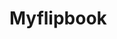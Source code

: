 # Myflipbook
 <!DOCTYPE html>
<html lang="en">
<head>
    <meta charset="UTF-8">
    <meta name="viewport" content="width=device-width, initial-scale=1.0">
    <title>Digital Flipbook App</title>
    <!-- Load Tailwind CSS -->
    <script src="https://cdn.tailwindcss.com"></script>
    <style>
        /* Custom styles for the 3D flip effect */
        .flipbook-container {
            position: relative;
            width: 100%;
            height: 100%;
            perspective: 2000px; /* Strong perspective for 3D effect */
            -webkit-perspective: 2000px;
        }

        .page {
            position: absolute;
            width: 100%;
            height: 100%;
            transform-style: preserve-3d;
            transform-origin: left center;
            transition: transform 0.8s ease-in-out, z-index 0s 0.8s;
            backface-visibility: hidden;
            box-shadow: 0 4px 12px rgba(0, 0, 0, 0.3);
            border-radius: 0.5rem;
            display: flex;
            flex-direction: column;
            padding: 1rem;
            overflow: hidden;
            background-color: #f7f3e8; /* Default page background */
            border: 1px solid #dcd7c9;
            z-index: 10;
        }

        /* Front face of the page */
        .page-front {
            position: absolute;
            width: 100%;
            height: 100%;
            backface-visibility: hidden;
            pointer-events: none;
            display: block;
        }

        /* Back face of the page */
        .page-back {
            position: absolute;
            width: 100%;
            height: 100%;
            transform: rotateY(180deg);
            backface-visibility: hidden;
            display: block;
            pointer-events: none;
        }

        /* State when the page is being flipped (rotated 180 degrees) */
        .flipped {
            transform: rotateY(-180deg);
            z-index: 20;
            transition: transform 0.8s ease-in-out;
        }

        /* The cover page should rotate slightly differently */
        .cover {
            transform-origin: center center;
            transition: transform 0.8s ease-in-out, z-index 0s 0.8s;
        }
        .cover-flipped {
            transform: rotateY(-180deg) translateX(0);
            z-index: 20;
            transition: transform 0.8s ease-in-out;
        }
        
        .z-50 { z-index: 50 !important; }

        /* The active page content area */
        .page-content {
            flex-grow: 1;
            padding: 1rem;
            line-height: 1.6;
            overflow-y: auto;
            color: #333;
        }

        /* Styles for the edit textarea */
        .page-editor {
            width: 100%;
            height: 100%;
            resize: none;
            border: none;
            background: transparent;
            padding: 0;
            font-family: inherit;
            line-height: 1.6;
            font-size: 1rem;
            color: #333;
            outline: none;
        }
        
    </style>
</head>
<body class="bg-gray-100 min-h-screen p-4 md:p-8 flex items-center justify-center font-sans">

    <!-- Firebase SDKs -->
    <script type="module">
        import { initializeApp } from "https://www.gstatic.com/firebasejs/11.6.1/firebase-app.js";
        import { getAuth, signInAnonymously, signInWithCustomToken, onAuthStateChanged } from "https://www.gstatic.com/firebasejs/11.6.1/firebase-auth.js";
        import { getFirestore, collection, query, orderBy, onSnapshot, doc, setDoc, deleteDoc, runTransaction, getDoc } from "https://www.gstatic.com/firebasejs/11.6.1/firebase-firestore.js";
        import { setLogLevel } from "https://www.gstatic.com/firebasejs/11.6.1/firebase-firestore.js";
        
        // Set Firebase Log Level to Debug
        setLogLevel('Debug');

        // Global Firebase Variables (Mandatory)
        const appId = typeof __app_id !== 'undefined' ? __app_id : 'default-flipbook-app';
        const firebaseConfig = JSON.parse(typeof __firebase_config !== 'undefined' ? __firebase_config : '{}');
        const initialAuthToken = typeof __initial_auth_token !== 'undefined' ? __initial_auth_token : null;

        let app, db, auth;
        let userId = null;
        let isAuthReady = false;

        // --- Core Functions ---

        /**
         * Initializes Firebase and authenticates the user.
         */
        const initFirebase = async () => {
            try {
                if (Object.keys(firebaseConfig).length === 0) {
                    console.error("Firebase config is missing. Cannot initialize Firestore.");
                    return;
                }
                app = initializeApp(firebaseConfig);
                db = getFirestore(app);
                auth = getAuth(app);

                // Sign in with custom token or anonymously
                if (initialAuthToken) {
                    await signInWithCustomToken(auth, initialAuthToken);
                } else {
                    await signInAnonymously(auth);
                }
                
                onAuthStateChanged(auth, (user) => {
                    userId = user ? user.uid : 'anonymous_' + crypto.randomUUID();
                    document.getElementById('user-id-display').textContent = 'User ID: ' + userId;
                    isAuthReady = true;
                    // Once authenticated, start listening for data
                    if (user) {
                        setupFirestoreListener();
                    } else {
                        // For anonymous users, we still load the listener,
                        // but the security rules should only allow read/write if they are signed in.
                        // However, we use the userId variable to make the path unique per anonymous user.
                        setupFirestoreListener();
                    }
                });

            } catch (error) {
                console.error("Error during Firebase initialization or authentication:", error);
                document.getElementById('status-message').textContent = 'Error: Failed to connect to database.';
            }
        };

        const FLIPBOOK_COLLECTION = 'flipbook_pages';

        /**
         * Generates the collection path for the current user's private flipbook.
         */
        const getCollectionRef = () => {
            if (!db || !userId) return null;
            // Private data path: /artifacts/{appId}/users/{userId}/{collectionName}
            const path = `artifacts/${appId}/users/${userId}/${FLIPBOOK_COLLECTION}`;
            return collection(db, path);
        };

        /**
         * Saves or updates a page document in Firestore.
         * @param {string} pageId - The ID of the page document.
         * @param {object} data - The page data (content, color, index).
         */
        const savePage = async (pageId, data) => {
            if (!isAuthReady) return;
            const colRef = getCollectionRef();
            if (!colRef) return;

            const pageRef = doc(colRef, pageId);
            try {
                await setDoc(pageRef, data, { merge: true });
            } catch (error) {
                console.error("Error saving page:", error);
                document.getElementById('status-message').textContent = 'Error: Could not save page.';
            }
        };

        /**
         * Deletes a page document from Firestore and updates the indices of subsequent pages.
         * @param {string} pageIdToDelete - The ID of the page to delete.
         * @param {number} indexToDelete - The index of the page to delete.
         */
        const deletePage = async (pageIdToDelete, indexToDelete) => {
            if (!isAuthReady || !db) return;
            const colRef = getCollectionRef();
            if (!colRef) return;
            
            const pageRefToDelete = doc(colRef, pageIdToDelete);
            
            try {
                // Use a transaction to ensure atomicity for deleting and re-indexing
                await runTransaction(db, async (transaction) => {
                    // 1. Delete the page
                    transaction.delete(pageRefToDelete);

                    // 2. Fetch all pages with index > indexToDelete and re-index them
                    const pagesQuery = query(colRef, orderBy('index'));
                    const querySnapshot = await getDoc(querySnapshot, pagesQuery);

                    querySnapshot.docs.forEach(docSnapshot => {
                        const page = docSnapshot.data();
                        if (page.index > indexToDelete) {
                            // Decrement the index
                            const newIndex = page.index - 1;
                            const docRef = doc(colRef, docSnapshot.id);
                            transaction.update(docRef, { index: newIndex });
                        }
                    });
                });
                
                console.log("Page successfully deleted and re-indexed.");
            } catch (e) {
                console.error("Transaction failed: ", e);
                document.getElementById('status-message').textContent = 'Error: Could not delete or re-index page.';
            }
        };
        
        /**
         * Adds a new page to the end of the flipbook.
         */
        const addPage = async (content = 'New Page Content', color = '#f7f3e8') => {
            if (!isAuthReady) return;
            const colRef = getCollectionRef();
            if (!colRef) return;
            
            try {
                // Determine the next index
                const pagesQuery = query(colRef, orderBy('index', 'desc'));
                const lastPageSnapshot = await getDoc(pagesQuery);
                
                let nextIndex = 0;
                if (!lastPageSnapshot.empty) {
                    // The last page's index, plus one
                    nextIndex = lastPageSnapshot.docs[0].data().index + 1;
                }

                // Add the new page
                const newPageRef = doc(colRef); // Generate a new ID
                await setDoc(newPageRef, {
                    pageId: newPageRef.id,
                    index: nextIndex,
                    content: content,
                    color: color
                });
                
                console.log("New page added successfully.");
                
            } catch (error) {
                console.error("Error adding new page:", error);
                document.getElementById('status-message').textContent = 'Error: Could not add new page.';
            }
        };


        let pagesData = [];
        let currentIndex = 0; // The index of the *right* page being viewed

        /**
         * Sets up the real-time listener for the flipbook data.
         */
        const setupFirestoreListener = () => {
            const colRef = getCollectionRef();
            if (!colRef) return;

            const q = query(colRef, orderBy('index'));
            
            onSnapshot(q, (snapshot) => {
                const newPagesData = [];
                snapshot.forEach((doc) => {
                    newPagesData.push(doc.data());
                });
                
                // Update the state
                pagesData = newPagesData;
                renderFlipbook();
                document.getElementById('status-message').textContent = 'Data loaded and synced.';
            }, (error) => {
                console.error("Error fetching documents:", error);
                document.getElementById('status-message').textContent = 'Error: Failed to sync data.';
            });
        };
        
        window.addEventListener('load', initFirebase);
        
        // --- Flipbook UI Logic (Interacting with pagesData) ---

        /**
         * Renders the flipbook UI based on the pagesData array.
         */
        const renderFlipbook = () => {
            const flipbookElement = document.getElementById('flipbook');
            const editContentArea = document.getElementById('edit-content-area');
            const editPageIdInput = document.getElementById('edit-page-id');
            const editPageTitle = document.getElementById('edit-page-title');
            
            flipbookElement.innerHTML = '';
            
            // The "book" has a Cover (index 0) and then pages (index 1, 2, 3...)
            const totalPages = pagesData.length;
            
            // 1. Create the Cover (Page 0)
            const coverPage = document.createElement('div');
            coverPage.id = `page-0`;
            coverPage.className = 'page cover';
            coverPage.style.zIndex = totalPages + 1;
            coverPage.innerHTML = `
                <div class="page-front text-center pt-24">
                    <h1 class="text-4xl font-bold text-gray-800">My Digital Flipbook</h1>
                    <p class="text-xl mt-4 text-gray-600">Created by: ${userId.substring(0, 8)}...</p>
                    <button id="next-page-0" class="mt-12 bg-indigo-600 hover:bg-indigo-700 text-white font-semibold py-2 px-4 rounded-lg shadow-lg transition duration-200">
                        Start Reading <span class="ml-2">→</span>
                    </button>
                </div>
            `;
            flipbookElement.appendChild(coverPage);

            // Add the pages
            pagesData.forEach((page, index) => {
                // The index in the array is page index - 1. Book page index starts at 1.
                const bookPageIndex = index + 1; 

                const pageElement = document.createElement('div');
                pageElement.id = `page-${bookPageIndex}`;
                pageElement.className = 'page';
                // Higher index pages should be on top
                pageElement.style.zIndex = totalPages - index; 
                pageElement.style.backgroundColor = page.color || '#f7f3e8';
                
                // Front Face (Right Page Content)
                const frontContent = page.content.substring(0, 1000).replace(/\n/g, '<br>');
                const frontFace = document.createElement('div');
                frontFace.className = 'page-front page-content';
                frontFace.innerHTML = `
                    <h2 class="text-2xl font-bold mb-4 text-gray-800">Page ${bookPageIndex}</h2>
                    <div class="text-sm">${frontContent}</div>
                `;
                pageElement.appendChild(frontFace);
                
                // Back Face (Left Page Content - from the next page in sequence)
                const nextPage = pagesData[index + 1];
                let backContent = '';
                if (nextPage) {
                    backContent = nextPage.content.substring(0, 1000).replace(/\n/g, '<br>');
                } else {
                    backContent = 'End of book.';
                }
                
                const backFace = document.createElement('div');
                backFace.className = 'page-back page-content';
                backFace.innerHTML = `
                    <h2 class="text-2xl font-bold mb-4 text-gray-800">Page ${bookPageIndex + 1}</h2>
                    <div class="text-sm">${backContent}</div>
                `;
                pageElement.appendChild(backFace);
                
                flipbookElement.appendChild(pageElement);
            });
            
            // 2. Add the last physical page/back cover (always blank)
            const backCover = document.createElement('div');
            backCover.id = 'page-last';
            backCover.className = 'page';
            backCover.style.zIndex = 1;
            backCover.style.backgroundColor = '#dcd7c9';
            backCover.innerHTML = `
                <div class="page-content text-center pt-24">
                    <h2 class="text-3xl font-bold text-gray-700">The End</h2>
                    <p class="text-md mt-4 text-gray-500">A finished flipbook!</p>
                </div>
            `;
            flipbookElement.appendChild(backCover);
            
            
            // Attach event listeners after all elements are rendered
            document.getElementById('next-page-0')?.addEventListener('click', () => turnPage(1));
            document.getElementById('add-page-btn').onclick = addPage;
            
            // Set up page turn navigation
            const bookWidth = flipbookElement.offsetWidth;
            flipbookElement.querySelectorAll('.page').forEach(page => {
                // Clicks on the left half of the page go back
                const leftZone = document.createElement('div');
                leftZone.className = 'absolute top-0 left-0 h-full w-1/2 cursor-pointer z-50';
                leftZone.onclick = (e) => {
                    e.stopPropagation();
                    turnPage(-1); // Turn back
                };

                // Clicks on the right half of the page go forward
                const rightZone = document.createElement('div');
                rightZone.className = 'absolute top-0 right-0 h-full w-1/2 cursor-pointer z-50';
                rightZone.onclick = (e) => {
                    e.stopPropagation();
                    turnPage(1); // Turn forward
                };
                
                if (page.id !== 'page-last') {
                    page.appendChild(leftZone);
                    page.appendChild(rightZone);
                }
            });

            // Update page editor with current page data
            updateEditorPanel();
            
            // Ensure the initial state is rendered correctly
            applyPageFlipStyles();
        };

        /**
         * Handles the page turn action.
         * @param {number} direction - 1 for forward, -1 for backward.
         */
        const turnPage = (direction) => {
            const totalPages = pagesData.length; // Book pages start at index 1

            let newIndex = currentIndex + direction;

            // Page indices: 0 (Cover) to totalPages (Last content page)
            // The book pages are numbered 1 to totalPages. 
            // currentIndex is the *index* of the page currently visible on the right.
            
            // Check boundaries
            if (newIndex < 0 || newIndex > totalPages) {
                return;
            }

            // Update the index
            currentIndex = newIndex;
            
            // Update the UI
            applyPageFlipStyles();
            updateEditorPanel();
        };

        /**
         * Applies the 'flipped' class based on the current index.
         */
        const applyPageFlipStyles = () => {
            const totalPages = pagesData.length;
            
            // 1. Handle Cover Page (index 0)
            const cover = document.getElementById('page-0');
            if (cover) {
                if (currentIndex >= 1) {
                    cover.classList.add('cover-flipped');
                } else {
                    cover.classList.remove('cover-flipped');
                }
            }
            
            // 2. Handle Content Pages (index 1 to totalPages)
            for (let i = 1; i <= totalPages; i++) {
                const pageElement = document.getElementById(`page-${i}`);
                if (pageElement) {
                    if (i <= currentIndex) {
                        pageElement.classList.add('flipped');
                        // Ensure flipped pages don't block interaction by moving them below
                        pageElement.style.zIndex = 100 - i;
                    } else {
                        pageElement.classList.remove('flipped');
                        // Reset z-index
                        pageElement.style.zIndex = totalPages - i + 1;
                    }
                }
            }
        };

        /**
         * Populates the editor panel with content